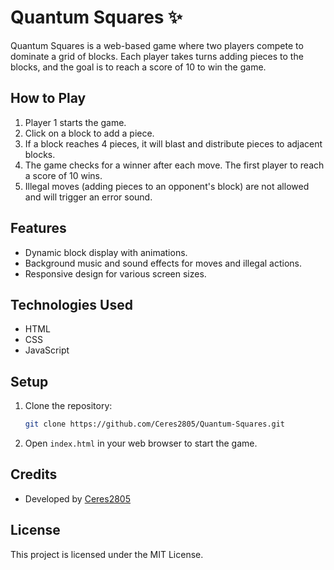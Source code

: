 # Quantum Squares ✨

Quantum Squares is a web-based game where two players compete to dominate a grid of blocks. Each player takes turns adding pieces to the blocks, and the goal is to reach a score of 10 to win the game.

## How to Play

1. Player 1 starts the game.
2. Click on a block to add a piece.
3. If a block reaches 4 pieces, it will blast and distribute pieces to adjacent blocks.
4. The game checks for a winner after each move. The first player to reach a score of 10 wins.
5. Illegal moves (adding pieces to an opponent's block) are not allowed and will trigger an error sound.

## Features

- Dynamic block display with animations.
- Background music and sound effects for moves and illegal actions.
- Responsive design for various screen sizes.

## Technologies Used

- HTML
- CSS
- JavaScript

## Setup

1. Clone the repository:
    ```sh
    git clone https://github.com/Ceres2805/Quantum-Squares.git
    ```
2. Open `index.html` in your web browser to start the game.

## Credits

- Developed by [Ceres2805](https://github.com/Ceres2805)

## License

This project is licensed under the MIT License.